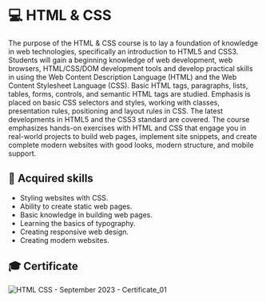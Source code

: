 # 💻 HTML & CSS 

The purpose of the HTML & CSS course is to lay a foundation of knowledge in web technologies, specifically an introduction to HTML5 and CSS3. Students will gain a beginning knowledge of web development, web browsers, HTML/CSS/DOM development tools and develop practical skills in using the Web Content Description Language (HTML) and the Web Content Stylesheet Language (CSS). Basic HTML tags, paragraphs, lists, tables, forms, controls, and semantic HTML tags are studied. Emphasis is placed on basic CSS selectors and styles, working with classes, presentation rules, positioning and layout rules in CSS. The latest developments in HTML5 and the CSS3 standard are covered. The course emphasizes hands-on exercises with HTML and CSS that engage you in real-world projects to build web pages, implement site snippets, and create complete modern websites with good looks, modern structure, and mobile support.

## 🚀 Acquired skills 

  - Styling websites with CSS.
  - Ability to create static web pages.
  - Basic knowledge in building web pages.
  - Learning the basics of typography.
  - Creating responsive web design.
  - Creating modern websites.

## 🎓 Certificate
![HTML   CSS - September 2023 - Certificate_01](https://github.com/TodorYadkov/SoftUni/assets/4013980/d502298e-0cd1-4ed8-91ed-d3e91bce2699)
